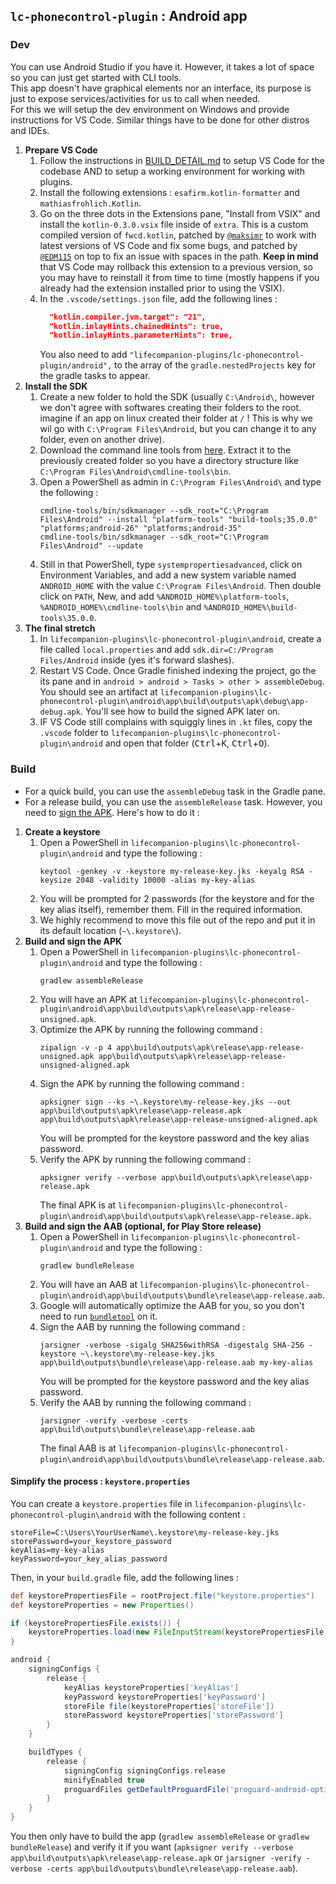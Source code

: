 ## `lc-phonecontrol-plugin` : Android app

### Dev
You can use Android Studio if you have it. However, it takes a lot of space so you can just get started with CLI tools.  
This app doesn't have graphical elements nor an interface, its purpose is just to expose services/activities for us to call when needed.  
For this we will setup the dev environment on Windows and provide instructions for VS Code. Similar things have to be done for other distros and IDEs.

1. **Prepare VS Code**
    1. Follow the instructions in [BUILD_DETAIL.md](../../../docs/BUILD_DETAIL.md) to setup VS Code for the codebase AND to setup a working environment for working with plugins.
    2. Install the following extensions : `esafirm.kotlin-formatter` and `mathiasfrohlich.Kotlin`.
    3. Go on the three dots in the Extensions pane, "Install from VSIX" and install the `kotlin-0.3.0.vsix` file inside of `extra`. This is a custom compiled version of `fwcd.kotlin`, patched by [`@maksimr`](https://github.com/maksimr/vscode-kotlin) to work with latest versions of VS Code and fix some bugs, and patched by [`@EDM115`](https://github.com/EDM115) on top to fix an issue with spaces in the path. **Keep in mind** that VS Code may rollback this extension to a previous version, so you may have to reinstall it from time to time (mostly happens if you already had the extension installed prior to using the VSIX).
    4. In the `.vscode/settings.json` file, add the following lines :
        ```json
          "kotlin.compiler.jvm.target": "21",
          "kotlin.inlayHints.chainedHints": true,
          "kotlin.inlayHints.parameterHints": true,
        ```
        You also need to add `"lifecompanion-plugins/lc-phonecontrol-plugin/android",` to the array of the `gradle.nestedProjects` key for the gradle tasks to appear.
2. **Install the SDK**
    1. Create a new folder to hold the SDK (usually `C:\Android\`, however we don't agree with softwares creating their folders to the root. imagine if an app on linux created their folder at `/` ! This is why we wil go with `C:\Program Files\Android`, but you can change it to any folder, even on another drive).
    2. Download the command line tools from [here](https://developer.android.com/studio/index.html#command-line-tools-only). Extract it to the previously created folder so you have a directory structure like `C:\Program Files\Android\cmdline-tools\bin`.
    3. Open a PowerShell as admin in `C:\Program Files\Android\` and type the following :
        ```pwsh
        cmdline-tools/bin/sdkmanager --sdk_root="C:\Program Files\Android" --install "platform-tools" "build-tools;35.0.0" "platforms;android-26" "platforms;android-35"
        cmdline-tools/bin/sdkmanager --sdk_root="C:\Program Files\Android" --update
        ```
    4. Still in that PowerShell, type `systempropertiesadvanced`, click on Environment Variables, and add a new system variable named `ANDROID_HOME` with the value `C:\Program Files\Android`. Then double click on `PATH`, New, and add `%ANDROID_HOME%\platform-tools`, `%ANDROID_HOME%\cmdline-tools\bin` and `%ANDROID_HOME%\build-tools\35.0.0`.
3. **The final stretch**
    1. In `lifecompanion-plugins\lc-phonecontrol-plugin\android`, create a file called `local.properties` and add `sdk.dir=C:/Program Files/Android` inside (yes it's forward slashes).
    2. Restart VS Code. Once Gradle finished indexing the project, go the its pane and in `android > android > Tasks > other > assembleDebug`. You should see an artifact at `lifecompanion-plugins\lc-phonecontrol-plugin\android\app\build\outputs\apk\debug\app-debug.apk`. You'll see how to build the signed APK later on.
    3. IF VS Code still complains with squiggly lines in `.kt` files, copy the `.vscode` folder to `lifecompanion-plugins\lc-phonecontrol-plugin\android` and open that folder (<kbd>Ctrl</kbd>+<kbd>K</kbd>, <kbd>Ctrl</kbd>+<kbd>O</kbd>).

### Build
- For a quick build, you can use the `assembleDebug` task in the Gradle pane.  
- For a release build, you can use the `assembleRelease` task. However, you need to [sign the APK](https://developer.android.com/studio/publish/app-signing). Here's how to do it :

1. **Create a keystore**
    1. Open a PowerShell in `lifecompanion-plugins\lc-phonecontrol-plugin\android` and type the following :
        ```pwsh
        keytool -genkey -v -keystore my-release-key.jks -keyalg RSA -keysize 2048 -validity 10000 -alias my-key-alias
        ```
    2. You will be prompted for 2 passwords (for the keystore and for the key alias itself), remember them. Fill in the required information.
    3. We highly recommend to move this file out of the repo and put it in its default location (`~\.keystore\`).
2. **Build and sign the APK**
    1. Open a PowerShell in `lifecompanion-plugins\lc-phonecontrol-plugin\android` and type the following :
        ```pwsh
        gradlew assembleRelease
        ```
    2. You will have an APK at `lifecompanion-plugins\lc-phonecontrol-plugin\android\app\build\outputs\apk\release\app-release-unsigned.apk`.
    3. Optimize the APK by running the following command :
        ```pwsh
        zipalign -v -p 4 app\build\outputs\apk\release\app-release-unsigned.apk app\build\outputs\apk\release\app-release-unsigned-aligned.apk
        ```
    4. Sign the APK by running the following command :
        ```pwsh
        apksigner sign --ks ~\.keystore\my-release-key.jks --out app\build\outputs\apk\release\app-release.apk app\build\outputs\apk\release\app-release-unsigned-aligned.apk
        ```
        You will be prompted for the keystore password and the key alias password.
    5. Verify the APK by running the following command :
        ```pwsh
        apksigner verify --verbose app\build\outputs\apk\release\app-release.apk
        ```
        The final APK is at `lifecompanion-plugins\lc-phonecontrol-plugin\android\app\build\outputs\apk\release\app-release.apk`.
3. **Build and sign the AAB (optional, for Play Store release)**
    1. Open a PowerShell in `lifecompanion-plugins\lc-phonecontrol-plugin\android` and type the following :
        ```pwsh
        gradlew bundleRelease
        ```
    2. You will have an AAB at `lifecompanion-plugins\lc-phonecontrol-plugin\android\app\build\outputs\bundle\release\app-release.aab`.
    3. Google will automatically optimize the AAB for you, so you don't need to run [`bundletool`](https://github.com/google/bundletool) on it.
    4. Sign the AAB by running the following command :
        ```pwsh
        jarsigner -verbose -sigalg SHA256withRSA -digestalg SHA-256 -keystore ~\.keystore\my-release-key.jks app\build\outputs\bundle\release\app-release.aab my-key-alias
        ```
        You will be prompted for the keystore password and the key alias password.
    5. Verify the AAB by running the following command :
        ```pwsh
        jarsigner -verify -verbose -certs app\build\outputs\bundle\release\app-release.aab
        ```
        The final AAB is at `lifecompanion-plugins\lc-phonecontrol-plugin\android\app\build\outputs\bundle\release\app-release.aab`.

#### Simplify the process : `keystore.properties`
You can create a `keystore.properties` file in `lifecompanion-plugins\lc-phonecontrol-plugin\android` with the following content :
```properties
storeFile=C:\Users\YourUserName\.keystore\my-release-key.jks
storePassword=your_keystore_password
keyAlias=my-key-alias
keyPassword=your_key_alias_password
```
Then, in your `build.gradle` file, add the following lines :
```gradle
def keystorePropertiesFile = rootProject.file("keystore.properties")
def keystoreProperties = new Properties()

if (keystorePropertiesFile.exists()) {
    keystoreProperties.load(new FileInputStream(keystorePropertiesFile))
}

android {
    signingConfigs {
        release {
            keyAlias keystoreProperties['keyAlias']
            keyPassword keystoreProperties['keyPassword']
            storeFile file(keystoreProperties['storeFile'])
            storePassword keystoreProperties['storePassword']
        }
    }

    buildTypes {
        release {
            signingConfig signingConfigs.release
            minifyEnabled true
            proguardFiles getDefaultProguardFile('proguard-android-optimize.txt'), 'proguard-rules.pro'
        }
    }
}
```
You then only have to build the app (`gradlew assembleRelease` or `gradlew bundleRelease`) and verify it if you want (`apksigner verify --verbose app\build\outputs\apk\release\app-release.apk` or `jarsigner -verify -verbose -certs app\build\outputs\bundle\release\app-release.aab`).
